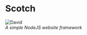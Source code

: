 Scotch
===
![David](https://david-dm.org/Noah-Huppert/Scotch-Core.png)  
*A simple NodeJS website framework*

